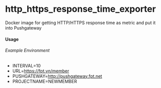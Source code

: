 # http_https_response_time_exporter

Docker image for getting HTTP/HTTPS response time as metric and put it into Pushgateway

#### Usage
###### Example Environment
- INTERVAL=10
- URL=https://fpt.vn/member
- PUSHGATEWAY=http://pushgateway.fpt.net
- PROJECTNAME=NEWMEMBER
